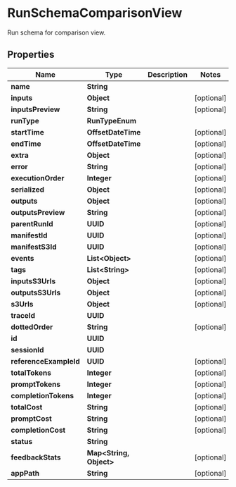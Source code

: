 

# RunSchemaComparisonView

Run schema for comparison view.

## Properties

| Name | Type | Description | Notes |
|------------ | ------------- | ------------- | -------------|
|**name** | **String** |  |  |
|**inputs** | **Object** |  |  [optional] |
|**inputsPreview** | **String** |  |  [optional] |
|**runType** | **RunTypeEnum** |  |  |
|**startTime** | **OffsetDateTime** |  |  [optional] |
|**endTime** | **OffsetDateTime** |  |  [optional] |
|**extra** | **Object** |  |  [optional] |
|**error** | **String** |  |  [optional] |
|**executionOrder** | **Integer** |  |  [optional] |
|**serialized** | **Object** |  |  [optional] |
|**outputs** | **Object** |  |  [optional] |
|**outputsPreview** | **String** |  |  [optional] |
|**parentRunId** | **UUID** |  |  [optional] |
|**manifestId** | **UUID** |  |  [optional] |
|**manifestS3Id** | **UUID** |  |  [optional] |
|**events** | **List&lt;Object&gt;** |  |  [optional] |
|**tags** | **List&lt;String&gt;** |  |  [optional] |
|**inputsS3Urls** | **Object** |  |  [optional] |
|**outputsS3Urls** | **Object** |  |  [optional] |
|**s3Urls** | **Object** |  |  [optional] |
|**traceId** | **UUID** |  |  |
|**dottedOrder** | **String** |  |  [optional] |
|**id** | **UUID** |  |  |
|**sessionId** | **UUID** |  |  |
|**referenceExampleId** | **UUID** |  |  [optional] |
|**totalTokens** | **Integer** |  |  [optional] |
|**promptTokens** | **Integer** |  |  [optional] |
|**completionTokens** | **Integer** |  |  [optional] |
|**totalCost** | **String** |  |  [optional] |
|**promptCost** | **String** |  |  [optional] |
|**completionCost** | **String** |  |  [optional] |
|**status** | **String** |  |  |
|**feedbackStats** | **Map&lt;String, Object&gt;** |  |  [optional] |
|**appPath** | **String** |  |  [optional] |



